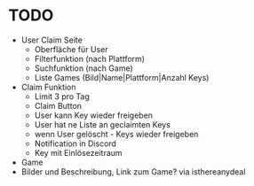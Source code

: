# TODO
- User Claim Seite
  - Oberfläche für User
  - Filterfunktion (nach Plattform)
  - Suchfunktion (nach Game)
  - Liste Games (Bild|Name|Plattform|Anzahl Keys)
- Claim Funktion
  - Limit 3 pro Tag
  - Claim Button
  - User kann Key wieder freigeben
  - User hat ne Liste an geclaimten Keys
  - wenn User gelöscht - Keys wieder freigeben
  - Notification in Discord
  - Key mit Einlösezeitraum
- Game
- Bilder und Beschreibung, Link zum Game? via isthereanydeal

